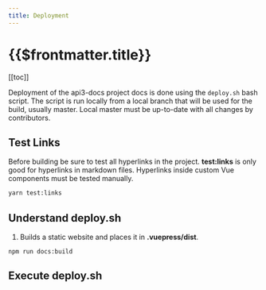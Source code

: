```yaml
---
title: Deployment
---
```


# {{$frontmatter.title}}

<TocHeader />
[[toc]]

Deployment of the api3-docs project docs is done using the `deploy.sh` bash script. The script is run locally from a local branch that will be used for the build, usually master. Local master must be up-to-date with all changes by contributors.

## Test Links

Before building be sure to test all hyperlinks in the project. **test:links** is only good for hyperlinks in markdown files. Hyperlinks inside custom Vue components must be tested manually.

```bash
yarn test:links
```


## Understand deploy.sh

1. Builds a static website and places it in **.vuepress/dist**.

```
npm run docs:build
```

## Execute deploy.sh